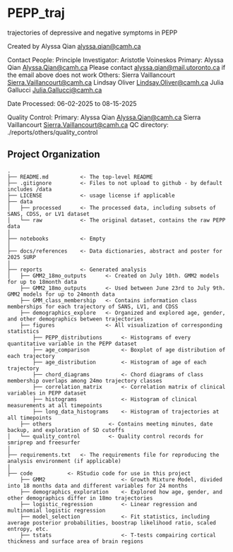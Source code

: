 PEPP_traj
===============================================

trajectories of depressive and negative symptoms in PEPP

Created by Alyssa Qian alyssa.qian@camh.ca

Contact People:
	Principle Investigator: Aristotle Voineskos
	Primary: Alyssa Qian Alyssa.Qian@camh.ca
     Please contact alyssa.qian@mail.utoronto.ca if the email above does not work
	Others:
         Sierra Vaillancourt Sierra.Vaillancourt@camh.ca
         Lindsay Oliver Lindsay.Oliver@camh.ca
         Julia Gallucci Julia.Gallucci@camh.ca

Date Processed: 06-02-2025 to 08-15-2025

Quality Control:
	Primary: 
 		Alyssa Qian Alyssa.Qian@camh.ca 
		Sierra Vaillancourt Sierra.Vaillancourt@camh.ca
QC directory: ./reports/others/quality_control


Project Organization
-----------------------------------

    .
    ├── README.md          <- The top-level README
    ├── .gitignore         <- Files to not upload to github - by default includes /data
    ├── LICENSE            <- usage license if applicable
    ├── data
    │   ├── processed      <- The processed data, including subsets of SANS, CDSS, or LV1 dataset
    │   └── raw            <- The original dataset, contains the raw PEPP data
    │
    ├── notebooks          <- Empty
    │
    ├── docs/references    <- Data dictionaries, abstract and poster for 2025 SURP
    │
    ├── reports            <- Generated analysis
	│   ├── GMM2_18mo_outputs      <- Created on July 10th. GMM2 models for up to 18month data
        ├── GMM2_18mo_outputs      <- Used between June 23rd to July 9th. GMM2 models for up to 24month data
        ├── GMM_class_membership   <- Contains information class memberships for each trajectory of SANS, LV1, and CDSS
		├── demographics_explore   <- Organized and explored age, gender, and other demographics between trajectories
 		├── figures 			   <- All visualization of corresponding statistics
			├── PEPP_distributions 		<- Histograms of every quantitative variable in the PEPP dataset
   			├── age_comparison 		    <- Boxplot of age distribution of each trajectory
	     	├── age_distribution 		<- Histogram of age of each trajectory
	  		├── chord_diagrams 			<- Chord diagrams of class membership overlaps among 24mo trajectory classes
			├── correlation_matrix 		<- Correlation matrix of clinical variables in PEPP dataset
   			├── histograms 				<- Histogram of clinical measurements at all timepoints
	  		├── long_data_histograms	<- Histogram of trajectories at all timepoints
	 	├── others 			   		<- Contains meeting minutes, date backup, and exploration of SD cutoffs
    │   └── quality_control         <- Quality control records for smriprep and freesurfer
    │
    ├── requirements.txt   <- The requirements file for reproducing the analysis environment (if applicable)
    │
    ├── code           <- RStudio code for use in this project
		├── GMM2 			   			<- Growth Mixture Model, divided into 18 months data and different variables for 24 months
 		├── demographics_exploration   	<- Explored how age, gender, and other demographics differ in 18mo trajectories
   		├── logistic_regression   		<- Linear regression and multinomial logistic regression
	 	├── model_selection   			<- Fit statistics, including average posterior probabilities, boostrap likelihood ratio, scaled entropy, etc.
   		├── tstats   					<- T-tests compairing cortical thickness and surface area of brain regions

